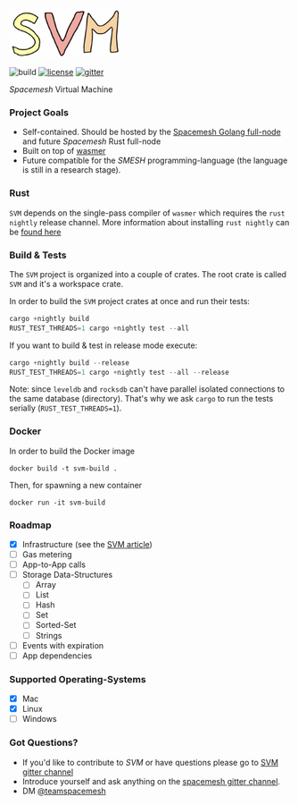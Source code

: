 <img src="./docs/assets/logo.png" width=200 height=90/>

![build](https://github.com/spacemeshos/svm/workflows/SVM%20CI/badge.svg)
[![license](https://img.shields.io/badge/License-MIT-brightgreen.svg)](https://github.com/spacemeshos/svm/blob/master/LICENSE)
[![gitter](https://badges.gitter.im/gitterHQ/gitter.png)](https://gitter.im/spacemesh-os/svm)

_Spacemesh_ Virtual Machine

### Project Goals
* Self-contained. Should be hosted by the [Spacemesh Golang full-node](https://github.com/spacemeshos/go-spacemesh) and future _Spacemesh_ Rust full-node
* Built on top of [wasmer](https://wasmer.io)
* Future compatible for the _SMESH_ programming-language (the language is still in a research stage).


### Rust
`SVM` depends on the single-pass compiler of `wasmer` which requires the `rust nightly` release channel.
More information about installing `rust nightly` can be [found here](https://doc.rust-lang.org/1.2.0/book/nightly-rust.html)


### Build & Tests
The `SVM` project is organized into a couple of crates.
The root crate is called `SVM` and it's a workspace crate.

In order to build the `SVM` project crates at once and run their tests:
```rust
cargo +nightly build
RUST_TEST_THREADS=1 cargo +nightly test --all
```

If you want to build & test in release mode execute:
```rust
cargo +nightly build --release
RUST_TEST_THREADS=1 cargo +nightly test --all --release
```

Note: since `leveldb` and `rocksdb` can't have parallel isolated connections to the same database (directory).
That's why we ask `cargo` to run the tests serially (`RUST_TEST_THREADS=1`).


### Docker
In order to build the Docker image
```
docker build -t svm-build .
```

Then, for spawning a new container
```
docker run -it svm-build
```

### Roadmap
* [x] Infrastructure (see the [SVM article](https://medium.com/spacemesh/svm-446b106025bd))
* [ ] Gas metering
* [ ] App-to-App calls
* [ ] Storage Data-Structures
  * [ ] Array
  * [ ] List
  * [ ] Hash
  * [ ] Set
  * [ ] Sorted-Set
  * [ ] Strings
* [ ] Events with expiration
* [ ] App dependencies

### Supported Operating-Systems
* [x] Mac
* [x] Linux
* [ ] Windows

### Got Questions?
- If you'd like to contribute to _SVM_ or have questions please go to [SVM gitter channel](https://gitter.im/spacemesh-os/svm)
- Introduce yourself and ask anything on the [spacemesh gitter channel](https://gitter.im/spacemesh-os/svm).
- DM [@teamspacemesh](https://twitter.com/teamspacemesh)
